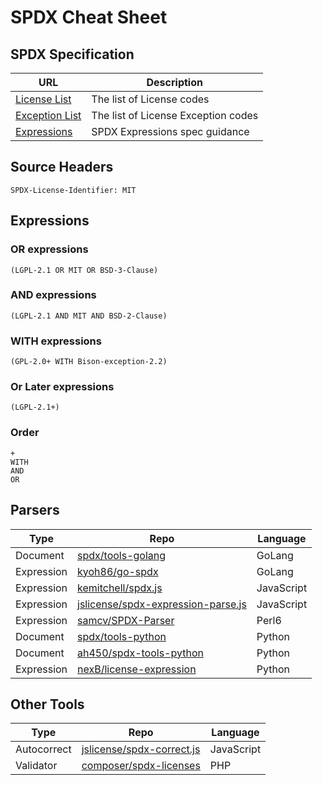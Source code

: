 # SPDX Cheat Sheet

## SPDX Specification

| URL      | Description |
| ----------- | ----------- |
| [License List](https://spdx.org/licenses/) | The list of License codes |
| [Exception List](https://spdx.org/licenses/exceptions-index.html) | The list of License Exception codes |
| [Expressions](https://spdx.github.io/spdx-spec/appendix-IV-SPDX-license-expressions/) | SPDX Expressions spec guidance |


## Source Headers
    SPDX-License-Identifier: MIT

## Expressions

### OR expressions
    (LGPL-2.1 OR MIT OR BSD-3-Clause)
### AND expressions
    (LGPL-2.1 AND MIT AND BSD-2-Clause)
### WITH expressions
    (GPL-2.0+ WITH Bison-exception-2.2)
### Or Later expressions
    (LGPL-2.1+)
### Order  
    +
    WITH
    AND
    OR



## Parsers

| Type        | Repo        | Language |
| ----------- | ----------- | ----------- |
| Document | [spdx/tools-golang](https://github.com/spdx/tools-golang) | GoLang |
| Expression | [kyoh86/go-spdx](https://github.com/kyoh86/go-spdx) | GoLang |
| Expression | [kemitchell/spdx.js](https://github.com/kemitchell/spdx.js) | JavaScript |
| Expression | [jslicense/spdx-expression-parse.js](https://github.com/jslicense/spdx-expression-parse.js) | JavaScript |
| Expression | [samcv/SPDX-Parser](https://github.com/samcv/SPDX-Parser) | Perl6 |
| Document | [spdx/tools-python](https://github.com/spdx/tools-python) | Python |
| Document | [ah450/spdx-tools-python](https://github.com/ah450/spdx-tools-python) | Python |
| Expression | [nexB/license-expression](https://github.com/nexB/license-expression) | Python |

## Other Tools

| Type        | Repo        | Language |
| ----------- | ----------- | ----------- |
| Autocorrect | [jslicense/spdx-correct.js](https://github.com/jslicense/spdx-correct.js) | JavaScript |
| Validator | [composer/spdx-licenses](https://github.com/composer/spdx-licenses) | PHP |
